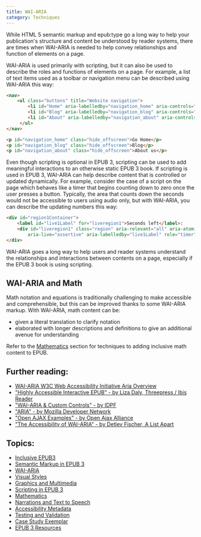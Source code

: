 ```yaml
---
title: WAI-ARIA
category: Techniques
---
```

While HTML 5 semantic markup and epub:type go a long way to help your publication's structure and content be understood
by reader systems, there are times when WAI-ARIA  is needed to help convey relationships and function of elements on a
page.

WAI-ARIA is used primarily with scripting, but it can also be used to describe the roles and functions of elements on a
page. For example, a list of text items used as a toolbar or navigation menu can be described using WAI-ARIA this way:

```html
<nav>
    <ul class="buttons" title="Website navigation">
        <li id="Home" aria-labelledby="navigation_home" aria-controls="my_content" aria-pressed="false" tabindex="0" role="button">Home</li>
        <li id="Blog" aria-labelledby="navigation_blog" aria-controls="my_content" aria-pressed="false" tabindex="0" role="button">Blog</li>
        <li id="About" aria-labelledby="navigation_about" aria-controls="my_content" aria-pressed="false" tabindex="0" role="button">About</li>
     </ul>
</nav>

<p id="navigation_home" class="hide_offscreen">Go Home</p>
<p id="navigation_blog" class="hide_offscreen">Blog</p>
<p id="navigation_about" class="hide_offscreen">About us</p>
```

Even though scripting is optional in EPUB 3, scripting can be used to add meaningful interactions to an otherwise
static EPUB 3 book. If scripting is used in EPUB 3, WAI-ARIA can help describe content that is controlled or updated
dynamically. For example, consider the case of a script on the page which behaves like a timer that begins counting
down to zero once the user presses a button. Typically, the area that counts down the seconds would not be accessible
to users using audio only, but with WAI-ARIA, you can describe the updating numbers this way:

```html
<div id="region1Container">
    <label id="live1Label" for="liveregion1">Seconds left</label>:
    <div id="liveregion1" class="region" aria-relevant="all" aria-atomic="true"
        aria-live="assertive" aria-labelledby="live1Label" role="timer">XXX</div>
</div>
```

WAI-ARIA goes a long way to help users and reader systems understand the relationships and interactions between
contents on a page, especially if the EPUB 3 book is using scripting.

## WAI-ARIA and Math

Math notation and equations is traditionally challenging to make accessible and comprehensible, but this can be
improved thanks to some WAI-ARIA markup. With WAI-ARIA, math content can be:

* given a literal translation to clarify notation
* elaborated with longer descriptions and definitions to give an additional avenue for understanding

Refer to the [Mathematics](/Mathematics.html) section for techniques to adding inclusive math content to EPUB.

## Further reading:

* [WAI-ARIA W3C Web Accessibility Initiative Aria Overview](http://www.w3.org/WAI/intro/aria)
* ["Highly Accessible Interactive EPUB" - by Liza Daly, Threepress / Ibis Reader](https://developer.mozilla.org/en-US/docs/Web/Accessibility/ARIA)
* ["WAI-ARIA & Custom Controls" - by IDPF](http://www.idpf.org/accessibility/guidelines/content/script/aria.php)
* ["ARIA" - by Mozilla Developer Network](https://developer.mozilla.org/en-US/docs/Web/Accessibility/ARIA)
* ["Open AJAX Examples" - by Open Ajax Alliance](http://oaa-accessibility.org/examples/)
* ["The Accessibility of WAI-ARIA" - by Detlev Fischer, A List Apart](http://alistapart.com/article/the-accessibility-of-wai-aria)

## Topics:

* [Inclusive EPUB3](/InclusiveEPUB3.html)
* [Semantic Markup in EPUB 3](/SemanticMarkupInEPUB3.html)
* [WAI-ARIA](/WAI-ARIA.html)
* [Visual Styles](/VisualStyles.html)
* [Graphics and Multimedia](/GraphicsAndMultimedia.html)
* [Scripting in EPUB 3](/ScriptingInEPUB3.html)
* [Mathematics](/Mathematics.html)
* [Narrations and Text to Speech](/NarrationsAndTextToSpeech.html)
* [Accessibility Metadata](/AccessibilityMetadata.html)
* [Testing and Validation](/TestingAndValidation.html)
* [Case Study Exemplar](/CaseStudyExemplar.html)
* [EPUB 3 Resources](/EPUB3Resources.html)
